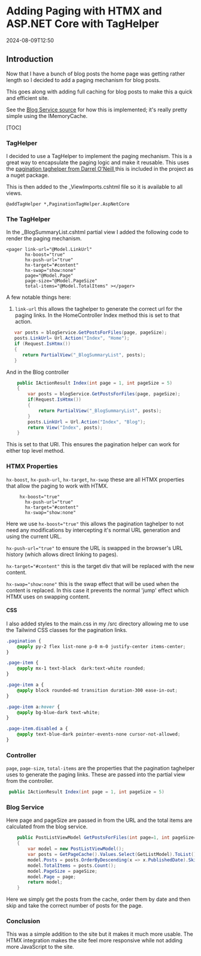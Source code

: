 ﻿# Adding Paging with HTMX and ASP.NET Core with TagHelper

<!--category-- ASP.NET, HTMX -->
<datetime class="hidden">2024-08-09T12:50</datetime>

## Introduction
Now that I have a bunch of blog posts the home page was getting rather length so I decided to add a paging mechanism for blog posts. 

This goes along with adding full caching for blog posts to make this a quick and efficient site.

See the [Blog Service source](https://github.com/scottgal/mostlylucidweb/blob/main/Mostlylucid/Services/Markdown/BlogService.cs) for how this is implemented; it's really pretty simple using the IMemoryCache.

[TOC]

### TagHelper
I decided to use a TagHelper to implement the paging mechanism. This is a great way to encapsulate the paging logic and make it reusable.
This uses the [pagination taghelper from Darrel O'Neill ](https://github.com/darrel-oneil/PaginationTagHelper) this is included in the project as a nuget package.

This is then added to the _ViewImports.cshtml file so it is available to all views.

```razor
@addTagHelper *,PaginationTagHelper.AspNetCore
```

### The TagHelper
In the _BlogSummaryList.cshtml partial view I added the following code to render the paging mechanism.

```razor
<pager link-url="@Model.LinkUrl"
       hx-boost="true"
       hx-push-url="true"
       hx-target="#content"
       hx-swap="show:none"
       page="@Model.Page"
       page-size="@Model.PageSize"
       total-items="@Model.TotalItems" ></pager>
```

A few notable things here:
1. `link-url` this allows the taghelper to generate the correct url for the paging links. In the HomeController Index method this is set to that action.
```csharp
   var posts = blogService.GetPostsForFiles(page, pageSize);
   posts.LinkUrl= Url.Action("Index", "Home");
   if (Request.IsHtmx())
   {
      return PartialView("_BlogSummaryList", posts);
   }
```
And in the Blog controller 
```csharp
    public IActionResult Index(int page = 1, int pageSize = 5)
    {
        var posts = blogService.GetPostsForFiles(page, pageSize);
        if(Request.IsHtmx())
        {
            return PartialView("_BlogSummaryList", posts);
        }
        posts.LinkUrl = Url.Action("Index", "Blog");
        return View("Index", posts);
    }
```

This is set to that URl. This ensures the pagination helper can work for either top level method. 

### HTMX Properties
`hx-boost`, `hx-push-url`, `hx-target`, `hx-swap` these are all HTMX properties that allow the paging to work with HTMX.
```razor
     hx-boost="true"
       hx-push-url="true"
       hx-target="#content"
       hx-swap="show:none"
```
Here we use `hx-boost="true"` this allows the pagination taghelper to not need any modifications by intercepting it's normal URL generation and using the current URL.

`hx-push-url="true"` to ensure the URL is swapped in the browser's URL history (which allows direct linking to pages).

`hx-target="#content"` this is the target div that will be replaced with the new content.

`hx-swap="show:none"` this is the swap effect that will be used when the content is replaced. In this case it prevents the normal 'jump' effect which HTMX uses on swapping content.

#### CSS
I also added styles to the main.css in my /src directory allowing me to use the Tailwind CSS classes for the pagination links.
```css
.pagination {
    @apply py-2 flex list-none p-0 m-0 justify-center items-center;
}

.page-item {
    @apply mx-1 text-black  dark:text-white rounded;
}

.page-item a {
    @apply block rounded-md transition duration-300 ease-in-out;
}

.page-item a:hover {
    @apply bg-blue-dark text-white;
}

.page-item.disabled a {
    @apply text-blue-dark pointer-events-none cursor-not-allowed;
}

```

### Controller
`page`, `page-size`, `total-items` are the properties that the pagination taghelper uses to generate the paging links.
These are passed into the partial view from the controller.
```csharp
 public IActionResult Index(int page = 1, int pageSize = 5)
```

### Blog Service
Here page and pageSize are passed in from the URL and the total items are calculated from the blog service.

```csharp
    public PostListViewModel GetPostsForFiles(int page=1, int pageSize=10)
    {
        var model = new PostListViewModel();
        var posts = GetPageCache().Values.Select(GetListModel).ToList();
        model.Posts = posts.OrderByDescending(x => x.PublishedDate).Skip((page - 1) * pageSize).Take(pageSize).ToList();
        model.TotalItems = posts.Count();
        model.PageSize = pageSize;
        model.Page = page;
        return model;
    }
```
 Here we simply get the posts from the cache, order them by date and then skip and take the correct number of posts for the page.

### Conclusion
This was a simple addition to the site but it makes it much more usable. The HTMX integration makes the site feel more responsive while not adding more JavaScript to the site.